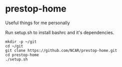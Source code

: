 # prestop-home
Useful things for me personally


Run setup.sh to install bashrc and it's dependencies.
```
mkdir -p ~/git
cd ~/git
git clone https://github.com/NCAR/prestop-home.git
cd prestop-home
./setup.sh
```


